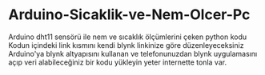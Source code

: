 # Arduino-Sicaklik-ve-Nem-Olcer-Pc
Arduino dht11 sensörü ile nem ve sıcaklık ölçümlerini çeken python kodu
Kodun içindeki link kısmını kendi blynk linkinize göre düzenleyeceksiniz
Arduino'ya blynk altyapısını kullanan ve telefonunuzdan blynk uygulamasını açıp veri alabileceğiniz bir kodu yükleyin yeter internette tonla var.
